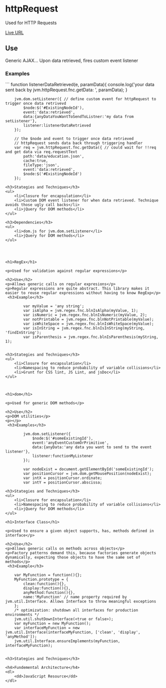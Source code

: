 <h1>httpRequest</h1>
 
<p>Used for HTTP Requests</p>
<p><a href="http://jvmqueue.com//httpRequest/site/">Live URL</a></p>
<h2>Use</h2>
<p>Generic AJAX... Upon data retrieved, fires custom event listener</p>
<p></p>
 <h3>Examples</h3>
```
        function listenerDataRetrieved(e, paramData){
            console.log('your data sent back by jvm.httpRequest.fnc.getData: ', paramData);
        }

        jvm.dom.setListener({ // define custom event for httpRequest to trigger once data retrivevd
            $node:$('#ExistingNodeId'),
            event:'data:retrieved',
            data:{anyDataYouWantToSendToListner:'my data from setListener'},
            listener:listenerDataRetrieved
        });

        // the $node and event to trigger once data retrieved
        // httpRequest sends data back through triggering handler
        var req = jvm.httpRequest.fnc.getData({ // could wait for !!req and get data via req.requestText
            path:'data/education.json',
            cache:true,
            fileType:'json',
            event:'data:retrieved',
            $node:$('#ExistingNodeId')
        });        

```
<h3>Stategies and Techniques</h3>
<ul>
    <li>Closure for encapsulation</li>
    <li>Custom DOM event listener for when data retrieved. Technique avoids those ugly call backs</li>
    <li>jQuery for DOM methods</li>
</ul>

<h3>Dependencies</h3>
<ul>
    <li>dom.js for jvm.dom.setListener</li>
    <li>jQuery for DOM methods</li>
</ul>




<h1>RegEx</h1>
 
<p>Used for validation against regular expressions</p>

<h2>Use</h2>
<p>Allows generic calls on regular expresions</p>
<p>Regular expressions are quite abstract. This library makes it easier to reuse regular expressions without having to know RegExp</p>
 <h3>Example</h3>

```
            var myValue = 'any string';
            var isAlpha = jvm.regex.fnc.blnIsAlpha(myValue, 1);
            var isNumeric = jvm.regex.fnc.blnIsNumeric(myValue, 2);
            var notPrintable = jvm.regex.fnc.blnNotPrintable(myValue);
            var isWhiteSpace = jvm.regex.fnc.blnIsWhiteSpace(myValue);
            var isInString = jvm.regex.fnc.blnIsInString(myString, 'findInString');
            var isParenthesis = jvm.regex.fnc.blnIsParenthesis(myString, 1);
```

<h3>Stategies and Techniques</h3>
<ul>
	<li>Closure for encapsulation</li>
	<li>Namespacing to reduce probability of variable collisions</li>
	<li>Grunt for CSS lint, JS Lint, and jsDoc</li>
</ul>



<h1>dom</h1>
 
<p>Used for generic DOM methods</p>

<h2>Use</h2>
<p>DOM utilities</p>
<p></p>
 <h3>Examples</h3>
```
            jvm.dom.setListener({
                $node:$('#someExistingId'),
                event:'anyEventCustomOrPrimitive',
                data:{anyData:'any data you want to send to the event listener'},
                listener:functionMyListener
            });

            var nodeExist = document.getElementById('someExistingId');
            var positionCursor = jvm.dom.getMousePosition(nodeExist);
            var intX = positionCursor.ordinate;
            var intY = positionCursor.abscissa;

```
<h3>Stategies and Techniques</h3>
<ul>
    <li>Closure for encapsulation</li>
    <li>Namespacing to reduce probability of variable collisions</li>
    <li>jQuery for DOM methods</li>
</ul>

<h1>Interface Class</h1>
 
<p>Used to ensure a given object supports, has, methods defined in interface</p>

<h2>Use</h2>
<p>Allows generic calls on methods across objects</p>
<p>Factory patterns demand this, because factories generate objects dynamically, expecting those objects to have the same set of methods</p>
 <h3>Example</h3>

```
		var MyFunction = function(){};
	 	MyFunction.prototype = {
	 		clean:function(){},
	 		display:function(){},
	 		anyMethod:function(){},
	 		name:'MyFunction' // name property required by jvm.util.Interface. Allows Interface to throw meaningful exceptions
	 	};
		/* optimization: shutdown all interfaces for production environments */
		jvm.util.shutDownInterface(<true or false>);
		var myFunction = new MyFunction();
		var interfaceMyFunction = new jvm.util.Interface(interfaceMyFunction, ['clean', 'display', 'anyMethod']);
		jvm.util.Interface.ensureImplements(myFunction, interfaceMyFunction);	

```

<h3>Stategies and Techniques</h3>

<h4>Fundemental Architecture</h4>
<dl>
	<dd>JavaScript Resource</dd>
</dl>






 

 